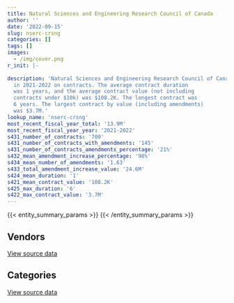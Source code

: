 ```yaml
---
title: Natural Sciences and Engineering Research Council of Canada
author: ''
date: '2022-09-15'
slug: nserc-crsng
categories: []
tags: []
images:
  - /img/cover.png
r_init: |-
  
description: 'Natural Sciences and Engineering Research Council of Canada spent an estimated $13.9M
  in 2021-2022 on contracts. The average contract duration
  was 1 years, and the average contract value (not including
  contracts under $10k) was $108.2K. The longest contract was
  6 years. The largest contract by value (including amendments)
  was $3.7M.'
lookup_name: 'nserc-crsng'
most_recent_fiscal_year_total: '13.9M'
most_recent_fiscal_year_year: '2021-2022'
s431_number_of_contracts: '700'
s431_number_of_contracts_with_amendments: '145'
s431_number_of_contracts_amendments_percentage: '21%'
s432_mean_amendment_increase_percentage: '98%'
s434_mean_number_of_amendments: '1.63'
s433_total_amendment_increase_value: '24.6M'
s424_mean_duration: '1'
s421_mean_contract_value: '108.2K'
s425_max_duration: '6'
s422_max_contract_value: '3.7M'
---
```


<script src="/rmarkdown-libs/htmlwidgets/htmlwidgets.js"></script>
<link href="/rmarkdown-libs/datatables-css/datatables-crosstalk.css" rel="stylesheet" />
<script src="/rmarkdown-libs/datatables-binding/datatables.js"></script>
<script src="/rmarkdown-libs/jquery/jquery-3.6.0.min.js"></script>
<link href="/rmarkdown-libs/dt-core-bootstrap/css/dataTables.bootstrap.min.css" rel="stylesheet" />
<link href="/rmarkdown-libs/dt-core-bootstrap/css/dataTables.bootstrap.extra.css" rel="stylesheet" />
<script src="/rmarkdown-libs/dt-core-bootstrap/js/jquery.dataTables.min.js"></script>
<script src="/rmarkdown-libs/dt-core-bootstrap/js/dataTables.bootstrap.min.js"></script>
<link href="/rmarkdown-libs/crosstalk/css/crosstalk.min.css" rel="stylesheet" />
<script src="/rmarkdown-libs/crosstalk/js/crosstalk.min.js"></script>
<script src="/rmarkdown-libs/htmlwidgets/htmlwidgets.js"></script>
<link href="/rmarkdown-libs/datatables-css/datatables-crosstalk.css" rel="stylesheet" />
<script src="/rmarkdown-libs/datatables-binding/datatables.js"></script>
<script src="/rmarkdown-libs/jquery/jquery-3.6.0.min.js"></script>
<link href="/rmarkdown-libs/dt-core-bootstrap/css/dataTables.bootstrap.min.css" rel="stylesheet" />
<link href="/rmarkdown-libs/dt-core-bootstrap/css/dataTables.bootstrap.extra.css" rel="stylesheet" />
<script src="/rmarkdown-libs/dt-core-bootstrap/js/jquery.dataTables.min.js"></script>
<script src="/rmarkdown-libs/dt-core-bootstrap/js/dataTables.bootstrap.min.js"></script>
<link href="/rmarkdown-libs/crosstalk/css/crosstalk.min.css" rel="stylesheet" />
<script src="/rmarkdown-libs/crosstalk/js/crosstalk.min.js"></script>

{{< entity_summary_params >}}
{{< /entity_summary_params >}}

## Vendors

<div id="htmlwidget-1" style="width:100%;height:auto;" class="datatables html-widget"></div>
<script type="application/json" data-for="htmlwidget-1">{"x":{"style":"bootstrap","filter":"none","vertical":false,"data":[["<a href=\"/vendors/access_2_networks/\">Access 2 Networks<\/a>","<a href=\"/vendors/adrm_technology_consulting/\">ADRM Technology Consulting<\/a>","<a href=\"/vendors/advanced_business_interiors/\">Advanced Business Interiors<\/a>","<a href=\"/vendors/advanced_chippewa_technologies/\">Advanced Chippewa Technologies<\/a>","<a href=\"/vendors/amazon/\">Amazon<\/a>","<a href=\"/vendors/applied_electonics/\">Applied Electonics<\/a>","<a href=\"/vendors/artemp_personnel_services/\">Artemp Personnel Services<\/a>","<a href=\"/vendors/asokan_business_interiors/\">Asokan Business Interiors<\/a>","<a href=\"/vendors/bdo_canada/\">BDO Canada<\/a>","<a href=\"/vendors/bell_canada/\">Bell Canada<\/a>","<a href=\"/vendors/blackberry/\">Blackberry<\/a>","<a href=\"/vendors/cache_computer_consulting/\">Cache Computer Consulting<\/a>","<a href=\"/vendors/canadian_corps_of_commissionaires/\">Canadian Corps of Commissionaires<\/a>","<a href=\"/vendors/cansel_survey_equipment/\">Cansel Survey Equipment<\/a>","<a href=\"/vendors/cdw_canada/\">CDW Canada<\/a>","<a href=\"/vendors/cgi/\">CGI<\/a>","<a href=\"/vendors/cision_canada/\">Cision Canada<\/a>","<a href=\"/vendors/citrix/\">Citrix<\/a>","<a href=\"/vendors/cofomo/\">Cofomo<\/a>","<a href=\"/vendors/colliers_project_leaders/\">Colliers Project Leaders<\/a>","<a href=\"/vendors/commvault_systems/\">Commvault Systems<\/a>","<a href=\"/vendors/compucom_canada/\">Compucom Canada<\/a>","<a href=\"/vendors/conexsys/\">CONEXSYS<\/a>","<a href=\"/vendors/coradix_technology_consulting/\">Coradix Technology Consulting<\/a>","<a href=\"/vendors/csdc_systems/\">CSDC Systems<\/a>","<a href=\"/vendors/dell_computer/\">Dell Computer<\/a>","<a href=\"/vendors/deloitte/\">Deloitte<\/a>","<a href=\"/vendors/dls_technology/\">DLS Technology<\/a>","<a href=\"/vendors/dynamic_personnel_consultants/\">Dynamic Personnel Consultants<\/a>","<a href=\"/vendors/eagle_professional_resources/\">Eagle Professional Resources<\/a>","<a href=\"/vendors/ecole_de_langues_abce/\">Ecole De Langues Abce<\/a>","<a href=\"/vendors/elsevier/\">Elsevier<\/a>","<a href=\"/vendors/entrust/\">Entrust<\/a>","<a href=\"/vendors/ernst_young/\">Ernst Young<\/a>","<a href=\"/vendors/excel_human_resources/\">Excel Human Resources<\/a>","<a href=\"/vendors/forrester_research/\">Forrester Research<\/a>","<a href=\"/vendors/freebalance/\">FreeBalance<\/a>","<a href=\"/vendors/gartner/\">Gartner<\/a>","<a href=\"/vendors/gc_strategies/\">GC Strategies<\/a>","<a href=\"/vendors/global_knowledge/\">Global Knowledge<\/a>","<a href=\"/vendors/global_upholstery/\">Global Upholstery<\/a>","<a href=\"/vendors/goss_gilroy/\">Goss Gilroy<\/a>","<a href=\"/vendors/graybridge_international_consulting/\">Graybridge International Consulting<\/a>","<a href=\"/vendors/ibm_canada/\">IBM Canada<\/a>","<a href=\"/vendors/insa/\">INSA<\/a>","<a href=\"/vendors/integra_networks/\">Integra Networks<\/a>","<a href=\"/vendors/itex/\">ITEX<\/a>","<a href=\"/vendors/kpmg/\">KPMG<\/a>","<a href=\"/vendors/leo_pisces_services_group/\">Leo Pisces Services Group<\/a>","<a href=\"/vendors/linovati/\">Linovati<\/a>","<a href=\"/vendors/lumina_it/\">Lumina IT<\/a>","<a href=\"/vendors/maverin/\">Maverin<\/a>","<a href=\"/vendors/messa_computing/\">Messa Computing<\/a>","<a href=\"/vendors/microsoft_canada/\">Microsoft Canada<\/a>","<a href=\"/vendors/mindwire_systems/\">Mindwire Systems<\/a>","<a href=\"/vendors/mnp/\">MNP<\/a>","<a href=\"/vendors/mobile_resource_group/\">Mobile Resource Group<\/a>","<a href=\"/vendors/newfound_recruiting/\">Newfound Recruiting<\/a>","<a href=\"/vendors/nisha_techonologies/\">Nisha Techonologies<\/a>","<a href=\"/vendors/nitam_solutions/\">Nitam Solutions<\/a>","<a href=\"/vendors/northern_micro/\">Northern Micro<\/a>","<a href=\"/vendors/openframe_technologies/\">OpenFrame Technologies<\/a>","<a href=\"/vendors/opentext/\">OpenText<\/a>","<a href=\"/vendors/oracle_canada/\">Oracle Canada<\/a>","<a href=\"/vendors/orangutech/\">Orangutech<\/a>","<a href=\"/vendors/pleiad_canada/\">Pleiad Canada<\/a>","<a href=\"/vendors/portage_personnel/\">Portage Personnel<\/a>","<a href=\"/vendors/pra/\">PRA<\/a>","<a href=\"/vendors/pricewaterhouse_coopers/\">Pricewaterhouse Coopers<\/a>","<a href=\"/vendors/prologic_systems/\">Prologic Systems<\/a>","<a href=\"/vendors/promaxis/\">Promaxis<\/a>","<a href=\"/vendors/proquest/\">ProQuest<\/a>","<a href=\"/vendors/protak_consulting_group/\">Protak Consulting Group<\/a>","<a href=\"/vendors/qmr/\">QMR<\/a>","<a href=\"/vendors/quantum_management_services/\">Quantum Management Services<\/a>","<a href=\"/vendors/quintet_consulting/\">Quintet Consulting<\/a>","<a href=\"/vendors/raymond_chabot_grant_thornton/\">Raymond Chabot Grant Thornton<\/a>","<a href=\"/vendors/rhea/\">RHEA<\/a>","<a href=\"/vendors/ricoh/\">Ricoh<\/a>","<a href=\"/vendors/rogers/\">Rogers<\/a>","<a href=\"/vendors/salesforce_canada/\">Salesforce Canada<\/a>","<a href=\"/vendors/samson_associes/\">Samson Associes<\/a>","<a href=\"/vendors/sap/\">SAP<\/a>","<a href=\"/vendors/sdl_international_canada/\">SDL International Canada<\/a>","<a href=\"/vendors/si_systems/\">SI Systems<\/a>","<a href=\"/vendors/simplex_grinnell/\">Simplex Grinnell<\/a>","<a href=\"/vendors/softchoice/\">Softchoice<\/a>","<a href=\"/vendors/softsim_technologies/\">Softsim Technologies<\/a>","<a href=\"/vendors/sra_staffing_solutions/\">SRA Staffing Solutions<\/a>","<a href=\"/vendors/stoneworks_technologies/\">Stoneworks Technologies<\/a>","<a href=\"/vendors/systemscope/\">Systemscope<\/a>","<a href=\"/vendors/teknion/\">Teknion<\/a>","<a href=\"/vendors/tes_contract_services/\">TES Contract Services<\/a>","<a href=\"/vendors/the_aim_group/\">The AIM Group<\/a>","<a href=\"/vendors/the_right_door_consulting/\">The Right Door Consulting<\/a>","<a href=\"/vendors/totem_offisource/\">Totem Offisource<\/a>","<a href=\"/vendors/toyota/\">Toyota<\/a>","<a href=\"/vendors/transpolar_technology/\">Transpolar Technology<\/a>","<a href=\"/vendors/turtle_island_staffing/\">Turtle Island Staffing<\/a>","<a href=\"/vendors/university_of_ottawa/\">University of Ottawa<\/a>","<a href=\"/vendors/veritaaq_technology_house/\">Veritaaq Technology House<\/a>","<a href=\"/vendors/vmware/\">VMware<\/a>","<a href=\"/vendors/zernam_enterprise/\">Zernam Enterprise<\/a>"],[517245.38,437926.18,29624.21,null,null,10401.65,18063.5,10345.15,76862.06,null,33596.51,124300,60144.93,1252.91,41873.35,24860,34984.8,24645.09,442682.75,null,null,150124.27,37687.22,null,12838.13,41374.5,13493.55,123619.51,33666.67,15084.99,null,24346.98,10740.61,78108.45,455622.27,null,88367.13,399818.38,1097241.39,null,11625.99,8128.39,16550.79,20594.55,4419.82,null,72335.58,41475.24,null,24860,24408,null,10871.25,82348.75,24565.07,2019567.21,null,null,1013409.36,25626.14,null,116974.45,21767.37,25079.42,526798.97,7688.19,null,53937.44,17270.76,24007.64,null,22918.57,13138.3,null,null,52725.61,23672.01,null,92353.81,56875.59,null,82179.18,null,null,null,22140.66,326615.84,null,null,122428.79,null,null,157762.45,null,null,189500.82,null,null,10842.58,2755.6,11907.28,28136.16,null],[288884.25,439125.98,8164.35,10262.66,null,null,18112.99,24543.05,411866.7,null,154002.95,39550,null,12367.03,null,null,11162.48,null,405312.99,517667.71,10432.16,32096.71,null,21495.7,13496.08,null,25059.45,36964.27,null,72646.14,null,157409,13234.91,78946.39,609201.22,null,23268.96,1021109.14,1527842.43,6898.94,null,16807.86,56777.13,26670.14,6364.53,30106.67,326326.73,17385.51,null,null,null,null,7658.13,335412.66,37666.63,1904971.93,null,null,1005684.78,427960.45,10283,95026.64,null,112333.01,448941.8,136580.49,6692.72,22101.47,86590.37,null,20843.8,39990.26,null,2172.25,41496.41,18068.89,35313.99,24973,354446.62,57031.41,null,232910.53,19841.66,18301.93,44279.9,28556.16,390516.1,171548.61,119267.54,210033.15,null,140823.43,158194.68,106835.85,117812.46,null,43825.36,18160.59,18593.3,53081.55,65045.72,22001.47,29347.49],[98274.69,437926.18,null,null,29835.62,null,null,null,335346.06,28137,46602.06,null,137780.18,13293.27,null,28250,44902.73,66507.4,765113.92,1211209.69,11541.93,null,null,17253.13,10295.34,null,null,73140.79,null,18062.29,16221.83,null,3275.3,34924.13,332970.37,23564.38,90791.58,945542.08,1523668,16141.76,null,null,28259.71,44340.94,null,null,11671.26,null,90092.24,null,null,null,11180.87,319592.01,25789.09,1342910.43,null,310750,24973,null,130267.45,94767,null,49143.84,491456.97,31530.21,19834.03,31750.09,null,null,21613.6,34856.69,null,68058.52,22093.37,null,null,null,225863.06,56875.59,4721.77,101521.63,118469.21,18486.8,288610.05,36571.92,263867.22,264254.5,148575.6,151753.1,56982.41,null,157762.45,175076.56,141881.15,null,null,27793.66,2876.87,52936.52,null,16660.65,null],[119896.35,444429.39,null,null,90000,null,null,null,234782.44,null,127279.09,39550,133396.76,null,null,24999,44902.73,58105.07,983909.03,null,null,null,null,null,null,null,null,null,null,null,22093.17,null,null,34924.13,501573.88,23435.62,null,731548.45,1523668,null,null,null,28259.71,115781.38,null,null,33049.83,null,316189.11,null,null,203552.92,null,321582.03,null,1595028.69,67619.2,310750,109969.34,null,297401.75,null,null,126517.7,491906.76,null,null,100788.94,null,null,21613.6,24096.76,null,49847.8,45956.18,null,null,null,139730.17,56875.59,10529.97,27121.77,null,null,288610.05,136463.92,87329.51,434070.9,148575.6,590314.89,199986.33,null,157762.45,185094,59832.1,null,null,null,44735.25,52936.52,null,60070.09,null]],"container":"<table class=\"table table-striped table-hover row-border order-column display\">\n  <thead>\n    <tr>\n      <th>Vendor<\/th>\n      <th>2018-2019<\/th>\n      <th>2019-2020<\/th>\n      <th>2020-2021<\/th>\n      <th>2021-2022<\/th>\n    <\/tr>\n  <\/thead>\n<\/table>","options":{"order":[[4,"desc"]],"pageLength":10,"autoWidth":true,"columnDefs":[{"targets":1,"render":"function(data, type, row, meta) {\n    return type !== 'display' ? data : DTWidget.formatCurrency(data, \"$\", 2, 3, \",\", \".\", true, null);\n  }"},{"targets":2,"render":"function(data, type, row, meta) {\n    return type !== 'display' ? data : DTWidget.formatCurrency(data, \"$\", 2, 3, \",\", \".\", true, null);\n  }"},{"targets":3,"render":"function(data, type, row, meta) {\n    return type !== 'display' ? data : DTWidget.formatCurrency(data, \"$\", 2, 3, \",\", \".\", true, null);\n  }"},{"targets":4,"render":"function(data, type, row, meta) {\n    return type !== 'display' ? data : DTWidget.formatCurrency(data, \"$\", 2, 3, \",\", \".\", true, null);\n  }"},{"width":"16%","targets":[1,2,3,4]},{"className":"dt-right","targets":[1,2,3,4]}],"orderClasses":false}},"evals":["options.columnDefs.0.render","options.columnDefs.1.render","options.columnDefs.2.render","options.columnDefs.3.render"],"jsHooks":[]}</script>
<p class="text-right">
<a href="https://github.com/GoC-Spending/contracts-data/tree/main/data/out/departments/nserc-crsng/summary_by_fiscal_year_by_vendor.csv" class="source-data-link btn btn-link">View source data</a>
</p>

## Categories

<div id="htmlwidget-2" style="width:100%;height:auto;" class="datatables html-widget"></div>
<script type="application/json" data-for="htmlwidget-2">{"x":{"style":"bootstrap","filter":"none","vertical":false,"data":[["<a href=\"/categories/office_management/\">Office management<\/a>","<a href=\"/categories/professional_services/\">Professional services<\/a>","<a href=\"/categories/information_technology/\">Information technology<\/a>","<a href=\"/categories/medical/\">Medical<\/a>","<a href=\"/categories/transportation_and_logistics/\">Transportation and logistics<\/a>","<a href=\"/categories/industrial_products_and_services/\">Industrial products and services<\/a>","<a href=\"/categories/travel/\">Travel<\/a>","<a href=\"/categories/security_and_protection/\">Security and protection<\/a>","<a href=\"/categories/human_capital/\">Human capital<\/a>"],[480580.46,1547194.17,9961045,23429.03,null,22140.66,415404.19,60144.93,360618.97],[830388.17,3282481.37,11064364.58,null,43825.36,null,236518.98,null,534186.61],[273658.87,4237786.64,9506762.54,null,null,7813.07,263858.16,137780.18,411052.01],[168257.67,2854062.74,10422155.32,null,null,2613.93,171236.27,133396.76,197641.81]],"container":"<table class=\"table table-striped table-hover row-border order-column display\">\n  <thead>\n    <tr>\n      <th>Category<\/th>\n      <th>2018-2019<\/th>\n      <th>2019-2020<\/th>\n      <th>2020-2021<\/th>\n      <th>2021-2022<\/th>\n    <\/tr>\n  <\/thead>\n<\/table>","options":{"order":[[4,"desc"]],"dom":"t","pageLength":30,"autoWidth":true,"columnDefs":[{"targets":1,"render":"function(data, type, row, meta) {\n    return type !== 'display' ? data : DTWidget.formatCurrency(data, \"$\", 2, 3, \",\", \".\", true, null);\n  }"},{"targets":2,"render":"function(data, type, row, meta) {\n    return type !== 'display' ? data : DTWidget.formatCurrency(data, \"$\", 2, 3, \",\", \".\", true, null);\n  }"},{"targets":3,"render":"function(data, type, row, meta) {\n    return type !== 'display' ? data : DTWidget.formatCurrency(data, \"$\", 2, 3, \",\", \".\", true, null);\n  }"},{"targets":4,"render":"function(data, type, row, meta) {\n    return type !== 'display' ? data : DTWidget.formatCurrency(data, \"$\", 2, 3, \",\", \".\", true, null);\n  }"},{"width":"16%","targets":[1,2,3,4]},{"className":"dt-right","targets":[1,2,3,4]}],"orderClasses":false,"lengthMenu":[10,25,30,50,100]}},"evals":["options.columnDefs.0.render","options.columnDefs.1.render","options.columnDefs.2.render","options.columnDefs.3.render"],"jsHooks":[]}</script>
<p class="text-right">
<a href="https://github.com/GoC-Spending/contracts-data/tree/main/data/out/departments/nserc-crsng/summary_by_fiscal_year_by_category.csv" class="source-data-link btn btn-link">View source data</a>
</p>
